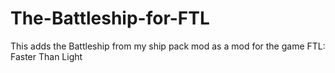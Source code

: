 # The-Battleship-for-FTL
This adds the Battleship from my ship pack mod as a mod for the game FTL: Faster Than Light
